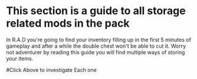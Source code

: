 # This section is a guide to all storage related mods in the pack

In R.A.D you're going to find your inventory filling up in the first 5 minutes of gameplay and after a while the double chest won't be able to cut it. Worry not adventurer by reading this guide you will find multiple ways of storing your items.

#Click Above to investigate Each one